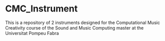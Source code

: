 # CMC_Instrument
This is a repository of 2 instruments designed for the Computational Music Creativity course of the Sound and Music Computing master at the Universitat Pompeu Fabra
